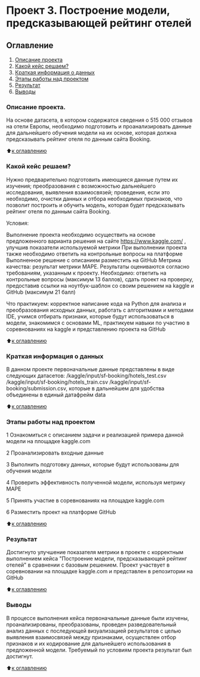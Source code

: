 # Проект 3. Построение модели, предсказывающей рейтинг отелей

## Оглавление
1. [Описание проекта](https://github.com/Maria-27A/Skillfactory_DS/blob/main/EDA/Project_3%20Hotels/README.md#Описание-проекта)
2. [Какой кейс решаем?](https://github.com/Maria-27A/Skillfactory_DS/blob/main/EDA/Project_3%20Hotels/README.md#Какой-кейс-решаем)
3. [Краткая информация о данных](https://github.com/Maria-27A/Skillfactory_DS/blob/main/EDA/Project_3%20Hotels/README.md#Краткая-информация-о-данных)
4. [Этапы работы над проектом](https://github.com/Maria-27A/Skillfactory_DS/blob/main/EDA/Project_3%20Hotels/README.md#Этапы-работы-над-проектом)
5. [Результат](https://github.com/Maria-27A/Skillfactory_DS/blob/main/EDA/Project_3%20Hotels/README.md#Результат)
6. [Выводы](https://github.com/Maria-27A/Skillfactory_DS/blob/main/EDA/Project_3%20Hotels/README.md#Выводы)

### Описание проекта.
На основе датасета, в котором содержатся сведения о 515 000 отзывов на отели Европы, необходимо подготовить и проанализировать данные для дальнейшего обучения модели на их основе, которая должна предсказывать рейтинг отеля по данным сайта Booking.

:arrow_up:[к оглавлению](https://github.com/Maria-27A/Skillfactory_DS/tree/main/EDA/Project_3%20Hotels/README.md#Оглавление)

### Какой кейс решаем?
Нужно предварительно подготовить имеющиеся данные путем их изучения; преобразования с возможностью дальнейшего исследования, выявления взаимосвязей; проведения, если это необходимо, очистки данных и отбора необходимых признаков,  что позволит  построить и обучить модель, которая будет предсказывать рейтинг отеля по данным сайта Booking.

Условия:

Выполнение проекта необходимо осуществить на основе предложенного варианта решения на сайте https://www.kaggle.com/ , улучшив показатели используемой метрики
При выполнении проекта также необходимо ответить на контрольные вопросы на платформе
Выполненное решение с описанием разместить на GitHub
Метрика качества: результат метрики MAPE. 
Результаты оцениваются согласно требованиям, указанным к проекту. Необходимо: ответить на контрольные вопросы (максимум 13 баллов), сдать проект на проверку, предоставив ссылки на ноутбук-шаблон со своим решением на kaggle и GitHub (максимум 21 балл)

Что практикуем: корректное написание кода на Python для анализа и преобразования исходных данных, работать с алгоритмами и методами IDE, учимся отбирать признаки, которые будут использоваться в модели, знакомимся с основами ML, практикуем навыки по участию в соревнованиях на kaggle и представлению проекта на GitHub

:arrow_up:[к оглавлению](https://github.com/Maria-27A/Skillfactory_DS/tree/main/EDA/Project_3%20Hotels/README.md#Оглавление)

### Краткая информация о данных
В данном проекте первоначальные данные представлены в виде следующих датасетов: 
/kaggle/input/sf-booking/hotels_test.csv
/kaggle/input/sf-booking/hotels_train.csv
/kaggle/input/sf-booking/submission.csv,
которые в дальнейшем для удобства объединены в единый датафрейм data


:arrow_up:[к оглавлению](https://github.com/Maria-27A/Skillfactory_DS/tree/main/EDA/Project_3%20Hotels/README.md#Оглавление)

### Этапы работы над проектом

1 Ознакомиться с описанием задачи и реализацией примера данной модели на площадке kaggle.com

2 Проанализировать входные данные

3 Выполнить подготовку данных, которые будут использованы для обучения модели

4 Проверить эффективность полученной модели, используя метрику MAPE

5 Принять участие в соревнованиях на площадке kaggle.com

6 Разместить проект на платформе GitHub


:arrow_up:[к оглавлению](https://github.com/Maria-27A/Skillfactory_DS/tree/main/EDA/Project_3%20Hotels/README.md#Оглавление)

### Результат
Достигнуто улучшение показателя метрики в проекте c корректным выполнением кейса "Построение модели, предсказывающей рейтинг отелей" в сравнении с базовым решением.
Проект участвует в соревновании на площадке kaggle.com и представлен в репозитории на GitHub

:arrow_up:[к оглавлению](https://github.com/Maria-27A/Skillfactory_DS/tree/main/EDA/Project_3%20Hotels/README.md#Оглавление)

### Выводы
В процессе выполнения кейса первоначальные данные были изучены, проанализированы, преобразованы, проведен разведовательный анализ данных с последующей визуализацией результатов с целью выявления взаимосвязей между признаками, осуществлен отбор признаков и их кодирование для дальнейшего использования в предложенной модели.
Требуемый по условиям проекта результат был достигнут.

:arrow_up:[к оглавлению](https://github.com/Maria-27A/Skillfactory_DS/tree/main/EDA/Project_3%20Hotels/README.md#Оглавление)
